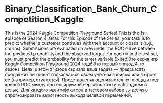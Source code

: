 # Binary_Classification_Bank_Churn_Competition_Kaggle
This is the 2024 Kaggle  Competition Playground Series!  This is the 1st episode of Season 4.  Goal: For this Episode of the Series, your task is to predict whether a customer continues with their account or closes it (e.g., churns). Submissions are evaluated on area under the ROC curve between the predicted probability and the observed target. For each id in the test set, you must predict the probability for the target variable Exited
Это серия игр Kaggle Competition Playground 2024 года! Это первый эпизод 4-го сезона. Цель: в этом эпизоде сериала ваша задача — предсказать, продолжит ли клиент пользоваться своей учетной записью или закроет ее (например, откажется). Представления оцениваются по площади под кривой ROC между прогнозируемой вероятностью и наблюдаемой целью. Для каждого идентификатора в тестовом наборе вы должны спрогнозировать вероятность выхода целевой переменной.
